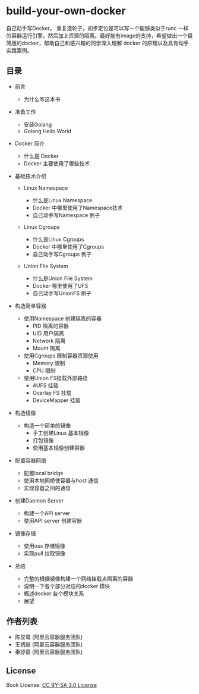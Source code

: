 # build-your-own-docker
自己动手写Docker。 重复造轮子，初步定位是可以写一个能够类似于runc 一样的容器运行引擎，然后加上资源的隔离。最好能有image的支持，希望做出一个最简版的docker，帮助自己和感兴趣的同学深入理解 docker 的原理以及具有动手实践案例。

## 目录
- 前言
	- 为什么写这本书
	
- 准备工作
	- 安装Golang
	- Golang Hello World
	
- Docker 简介
	- 什么是 Docker
	- Docker 主要使用了哪些技术

- 基础技术介绍
	- Linux Namespace
  		- 什么是Linux Namespace
  		- Docker 中哪里使用了Namespace技术
  		- 自己动手写Namespace 例子
  		  
	- Linux Cgroups
  		- 什么是Linux Cgroups
  		- Docker 中哪里使用了Cgroups
  		- 自己动手写Cgroups 例子

  	- Union File System
  		- 什么是Union File System
  		- Docker 哪里使用了UFS
  		- 自己动手写UnionFS 例子

- 构造简单容器
	- 使用Namespace 创建隔离的容器
		- PID 隔离的容器
		- UID 用户隔离
		- Network 隔离
		- Mount 隔离
	- 使用Cgroups 限制容器资源使用
		- Memory 限制
		- CPU 限制
	- 使用Union FS挂载外部路径
		- AUFS 挂载
		- Overlay FS 挂载
		- DeviceMapper 挂载

- 构造镜像 
	- 构造一个简单的镜像
		- 手工创建Linux 基本镜像
		- 打包镜像
		- 使用基本镜像创建容器

- 配置容器网络
	- 配置local bridge
 	- 使用本地网桥使容器与host 通信
 	- 实现容器之间的通信


- 创建Daemon Server
	- 构建一个API server
	- 使用API server 创建容器

- 镜像存储
	- 使用oss 存储镜像
	- 实现pull 拉取镜像

- 总结
	- 完整的根据镜像构建一个网络挂载点隔离的容器
	- 说明一下各个部分对应的docker 模块
	- 概述docker 各个模块关系
	- 展望
 	
## 作者列表
- 陈显鹭 (阿里云容器服务团队)
- 王炳燊 (阿里云容器服务团队)
- 秦妤嘉 (阿里云容器服务团队)

## License
Book License: [CC BY-SA 3.0 License](https://creativecommons.org/licenses/by-sa/3.0/)

